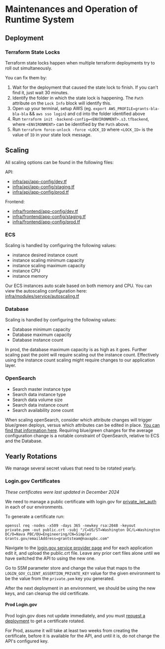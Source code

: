 # Maintenances and Operation of Runtime System

## Deployment

### Terraform State Locks

Terraform state locks happen when multiple terraform deployments try to roll out simultaneously.

You can fix them by:

1. Wait for the deployment that caused the state lock to finish. If you can't find it, just wait 30 minutes.
2. Identify the folder in which the state lock is happening. The `Path` attribute on the `Lock Info` block will identify this.
3. Open up your terminal, setup AWS (eg. `export AWS_PROFILE=grants-bla-bla-bla` && `aws sso login`) and cd into the folder identified above
4. Run `terraform init -backend-config=<ENVIRONMENT>.s3.tfbackend`, where `<ENVIRONMENT>` can be identified by the `Path` above.
5. Run `terraform force-unlock -force <LOCK_ID` where `<LOCK_ID>` is the value of `ID` in your state lock message.

## Scaling

All scaling options can be found in the following files:

API:

- [infra/api/app-config/dev.tf](infra/api/app-config/dev.tf)
- [infra/api/app-config/staging.tf](infra/api/app-config/staging.tf)
- [infra/api/app-config/prod.tf](infra/api/app-config/prod.tf)

Frontend:

- [infra/frontend/app-config/dev.tf](infra/frontend/app-config/dev.tf)
- [infra/frontend/app-config/staging.tf](infra/frontend/app-config/staging.tf)
- [infra/frontend/app-config/prod.tf](infra/frontend/app-config/prod.tf)

### ECS

Scaling is handled by configuring the following values:

- instance desired instance count
- instance scaling minimum capacity
- instance scaling maximum capacity
- instance CPU
- instance memory

Our ECS instances auto scale based on both memory and CPU. You can view the autoscaling configuration
here: [infra/modules/service/autoscaling.tf](infra/modules/service/autoscaling.tf)

### Database

Scaling is handled by configuring the following values:

- Database minimum capacity
- Database maximum capacity
- Database instance count

In prod, the database maximum capacity is as high as it goes. Further scaling past the point will require scaling
out the instance count. Effectively using the instance count scaling might require changes to our application layer.

### OpenSearch

- Search master instance type
- Search data instance type
- Search data volume size
- Search data instance count
- Search availability zone count

When scaling openSearch, consider which attribute changes will trigger blue/green deploys, versus which attributes
can be edited in place. [You can find that information here](https://docs.aws.amazon.com/opensearch-service/latest/developerguide/managedomains-configuration-changes.html). Requiring blue/green changes for the average configuration change is a
notable constraint of OpenSearch, relative to ECS and the Database.

## Yearly Rotations

We manage several secret values that need to be rotated yearly.

### Login.gov Certificates

*These certificates were last updated in December 2024*

We need to manage a public certificate with login.gov for [private_jwt_auth](https://developers.login.gov/oidc/token/#client_assertion) in each of our environments.

To generate a certificate run:
```shell
openssl req -nodes -x509 -days 365 -newkey rsa:2048 -keyout private.pem -out public.crt -subj "/C=US/ST=Washington DC/L=Washington DC/O=Nava PBC/OU=Engineering/CN=Simpler Grants.gov/emailAddress=grantsteam@navapbc.com"
```

Navigate to the [login.gov service provider page](https://dashboard.int.identitysandbox.gov/service_providers)
and for each application edit it, and upload the public.crt file. Leave any prior cert files alone until we have
switched the API to using the new one.

Go to SSM parameter store and change the value that maps to the `LOGIN_GOV_CLIENT_ASSERTION_PRIVATE_KEY` value
for the given environment to be the value from the `private.pem` key you generated.

After the next deployment in an environment, we should be using the new keys, and can cleanup the old certificate.

#### Prod Login.gov

Prod login.gov does not update immediately, and you must [request a deployment](https://developers.login.gov/production/#changes-to-production-applications) to get a certificate rotated.

For Prod, assume it will take at least two weeks from creating the certificate, before it is available for the API, and until it is, do not change the API's configured key.
